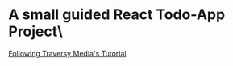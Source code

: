 # A small guided React Todo-App Project\
[Following Traversy Media's Tutorial](https://www.youtube.com/watch?v=w7ejDZ8SWv8&t)
